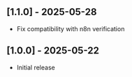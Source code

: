 ## [1.1.0] - 2025-05-28
- Fix compatibility with n8n verification

## [1.0.0] - 2025-05-22
- Initial release
